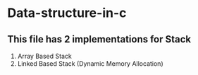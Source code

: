 # Data-structure-in-c
## This file has 2 implementations for Stack 
1. Array Based Stack 
2. Linked Based Stack (Dynamic Memory Allocation)
